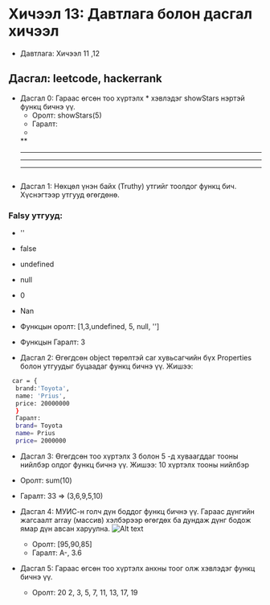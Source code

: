 # Хичээл 13: Давтлага болон дасгал хичээл

- Давтлага: Хичээл 11 ,12

## Дасгал: leetcode, hackerrank

- Дасгал 0: Гараас өгсөн тоо хүртэлх \* хэвлэдэг showStars нэртэй функц бичнэ үү.
  - Оролт: showStars(5)
  - Гаралт:
  *
  **
  ***
  ****
  *****
  ```
- Дасгал 1: Нөхцөл үнэн байх (Truthy) утгийг тоолдог функц бич. Хүснэгтээр утгууд өгөгдөнө.

### Falsy утгууд:

- ''
- false
- undefined
- null
- 0
- Nan
- Функцын оролт: [1,3,undefined, 5, null, '']
- Функцын Гаралт: 3

- Дасгал 2: Өгөгдсөн object төрөлтэй car хувьсагчийн бүх Properties болон утгуудыг буцаадаг функц бичнэ үү. Жишээ:

```sh
 car = {
  brand:'Toyota',
  name: 'Prius',
  price: 20000000
  }
  Гаралт:
  brand= Toyota
  name= Prius
  price= 2000000
```

- Дасгал 3: Өгөгдсөн тоо хүртэлх 3 болон 5 -д хуваагддаг тооны нийлбэр олдог функц бичнэ үү. Жишээ: 10 хүртэлх тооны нийлбэр

- Оролт: sum(10)
- Гаралт: 33 => (3,6,9,5,10)

- Дасгал 4: МУИС-н голч дүн боддог функц бичнэ үү.
  Гараас дүнгийн жагсаалт array (массив) хэлбэрээр өгөгдөх ба дундаж дүнг бодож ямар дүн авсан харуулна.
  ![Alt text](image-3.png)
  - Оролт: [95,90,85]
  - Гаралт: A-, 3.6
- Дасгал 5: Гараас өгсөн тоо хүртэлх анхны тоог олж хэвлэдэг функц бичнэ үү.
  - Оролт: 20
    2, 3, 5, 7, 11, 13, 17, 19

